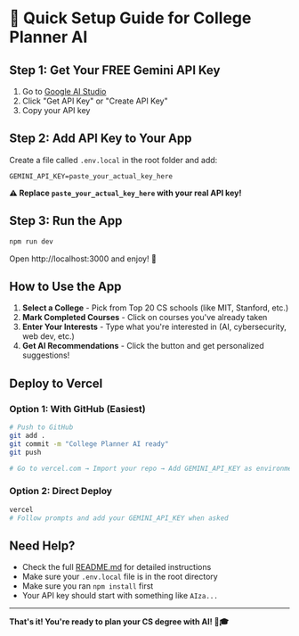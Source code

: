 # 🚀 Quick Setup Guide for College Planner AI

## Step 1: Get Your FREE Gemini API Key

1. Go to [Google AI Studio](https://makersuite.google.com/app/apikey)
2. Click "Get API Key" or "Create API Key"
3. Copy your API key

## Step 2: Add API Key to Your App

Create a file called `.env.local` in the root folder and add:

```
GEMINI_API_KEY=paste_your_actual_key_here
```

**⚠️ Replace `paste_your_actual_key_here` with your real API key!**

## Step 3: Run the App

```bash
npm run dev
```

Open http://localhost:3000 and enjoy! 🎉

## How to Use the App

1. **Select a College** - Pick from Top 20 CS schools (like MIT, Stanford, etc.)
2. **Mark Completed Courses** - Click on courses you've already taken
3. **Enter Your Interests** - Type what you're interested in (AI, cybersecurity, web dev, etc.)
4. **Get AI Recommendations** - Click the button and get personalized suggestions!

## Deploy to Vercel

### Option 1: With GitHub (Easiest)

```bash
# Push to GitHub
git add .
git commit -m "College Planner AI ready"
git push

# Go to vercel.com → Import your repo → Add GEMINI_API_KEY as environment variable → Deploy!
```

### Option 2: Direct Deploy

```bash
vercel
# Follow prompts and add your GEMINI_API_KEY when asked
```

## Need Help?

- Check the full [README.md](README.md) for detailed instructions
- Make sure your `.env.local` file is in the root directory
- Make sure you ran `npm install` first
- Your API key should start with something like `AIza...`

---

**That's it! You're ready to plan your CS degree with AI! 🧠🎓**

